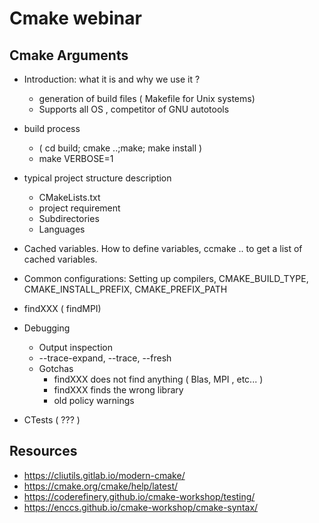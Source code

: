 # Cmake webinar

## Cmake Arguments

- Introduction: what it is and why we use it ?
  - generation of build files ( Makefile for Unix systems)
  - Supports all OS , competitor of GNU autotools
- build process
  - ( cd build; cmake ..;make; make install )
  - make VERBOSE=1
- typical project  structure description
  - CMakeLists.txt
  - project requirement
  - Subdirectories 
  - Languages
- Cached variables. How to define variables, ccmake .. to get a list of cached variables.
- Common configurations: Setting up compilers, CMAKE_BUILD_TYPE, CMAKE_INSTALL_PREFIX, CMAKE_PREFIX_PATH
- findXXX ( findMPI)

- Debugging
  - Output inspection
  - --trace-expand, --trace, --fresh
  - Gotchas
    - findXXX does not find anything ( Blas, MPI , etc... )
    - findXXX finds the wrong library
    - old policy warnings
- CTests ( ??? )

## Resources

- <https://cliutils.gitlab.io/modern-cmake/>
- <https://cmake.org/cmake/help/latest/>
- <https://coderefinery.github.io/cmake-workshop/testing/>
- <https://enccs.github.io/cmake-workshop/cmake-syntax/>